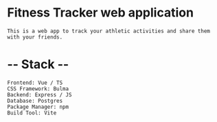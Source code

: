 # Fitness Tracker web application

    This is a web app to track your athletic activities and share them with your friends.

# -- Stack --

    Frontend: Vue / TS
    CSS Framework: Bulma
    Backend: Express / JS
    Database: Postgres
    Package Manager: npm
    Build Tool: Vite
